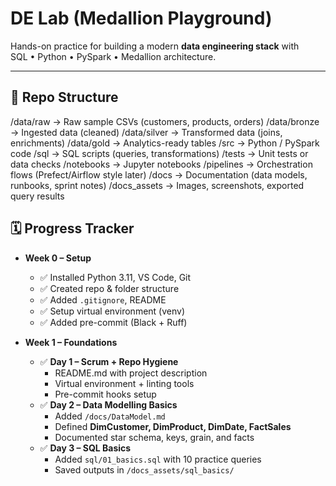 # DE Lab (Medallion Playground)

Hands-on practice for building a modern **data engineering stack** with  
SQL • Python • PySpark • Medallion architecture.

---

## 📂 Repo Structure

/data/raw → Raw sample CSVs (customers, products, orders)
/data/bronze → Ingested data (cleaned)
/data/silver → Transformed data (joins, enrichments)
/data/gold → Analytics-ready tables
/src → Python / PySpark code
/sql → SQL scripts (queries, transformations)
/tests → Unit tests or data checks
/notebooks → Jupyter notebooks
/pipelines → Orchestration flows (Prefect/Airflow style later)
/docs → Documentation (data models, runbooks, sprint notes)
/docs_assets → Images, screenshots, exported query results

## 🗓️ Progress Tracker

- **Week 0 – Setup**
  - ✅ Installed Python 3.11, VS Code, Git
  - ✅ Created repo & folder structure
  - ✅ Added `.gitignore`, README
  - ✅ Setup virtual environment (venv)
  - ✅ Added pre-commit (Black + Ruff)

- **Week 1 – Foundations**
  - ✅ **Day 1 – Scrum + Repo Hygiene**
    - README.md with project description
    - Virtual environment + linting tools
    - Pre-commit hooks setup
  - ✅ **Day 2 – Data Modelling Basics**
    - Added `/docs/DataModel.md`
    - Defined **DimCustomer, DimProduct, DimDate, FactSales**
    - Documented star schema, keys, grain, and facts
  - ✅ **Day 3 – SQL Basics**
    - Added `sql/01_basics.sql` with 10 practice queries
    - Saved outputs in `/docs_assets/sql_basics/`
